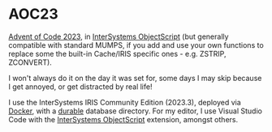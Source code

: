 # AOC23
[Advent of Code 2023](https://adventofcode.com/2023), in [InterSystems ObjectScript](https://docs.intersystems.com/irislatest/csp/docbook/DocBook.UI.Page.cls?KEY=PAGE_objectscript) (but generally compatible with standard MUMPS, if you add and use your own functions to replace some the built-in Cache/IRIS specific ones - e.g. ZSTRIP, ZCONVERT).

I won't always do it on the day it was set for, some days I may skip because I get annoyed, or get distracted by real life!

I use the InterSystems IRIS Community Edition (2023.3), deployed via [Docker](https://docs.intersystems.com/irislatest/csp/docbook/DocBook.UI.Page.cls?KEY=AFL_containers), with a [durable](https://docs.intersystems.com/irislatest/csp/docbook/DocBook.UI.Page.cls?KEY=ADOCK#ADOCK_iris_durable_running) database directory. For my editor, I use Visual Studio Code with the [InterSystems ObjectScript](https://marketplace.visualstudio.com/items?itemName=intersystems-community.vscode-objectscript) extension, amongst others.
